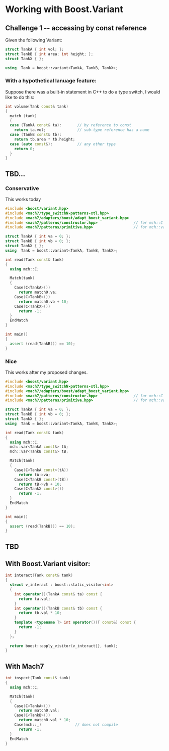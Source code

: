 


Working with Boost.Variant
==========================

Challenge 1 -- accessing by const reference
-----------------------------------------

Given the following Variant:

```c++
struct TankA { int vol; };
struct TankB { int area; int height; };
struct TankX { };

using  Tank = boost::variant<TankA, TankB, TankX>;
```

### With a hypothetical lanuage feature:

Suppose there was a built-in statement in C++ to do a type switch, I would like to do this:
```c++
int volume(Tank const& tank)
{
  match (tank)
  {
  case (TankA const& ta):       // by reference to const
    return ta.vol;              // sub-type reference has a name
  case (TankB const& tb):
    return tb.area * tb.height;
  case (auto const&):           // any other type
    return 0;
  }
}
```

TBD...
------

### Conservative
This works today

```c++
#include <boost/variant.hpp>
#include <mach7/type_switchN-patterns-xtl.hpp>
#include <mach7/adapters/boost/adapt_boost_variant.hpp>
#include <mach7/patterns/constructor.hpp>                // for mch::C
#include <mach7/patterns/primitive.hpp>                  // for mch::var

struct TankA { int va = 0; };
struct TankB { int vb = 0; };
struct TankX { };
using  Tank = boost::variant<TankA, TankB, TankX>;

int read(Tank const& tank)
{
  using mch::C;

  Match(tank)
  {
    Case(C<TankA>())
      return match0.va;
    Case(C<TankB>())
      return match0.vb + 10;
    Case(C<TankX>())
      return -1;
  }
  EndMatch
}

int main()
{
  assert (read(TankB()) == 10);
}
```
### Nice
This works after my proposed changes.

```c++
#include <boost/variant.hpp>
#include <mach7/type_switchN-patterns-xtl.hpp>
#include <mach7/adapters/boost/adapt_boost_variant.hpp>
#include <mach7/patterns/constructor.hpp>                // for mch::C
#include <mach7/patterns/primitive.hpp>                  // for mch::var

struct TankA { int va = 0; };
struct TankB { int vb = 0; };
struct TankX { };
using  Tank = boost::variant<TankA, TankB, TankX>;

int read(Tank const& tank)
{
  using mch::C;
  mch::var<TankA const&> tA;
  mch::var<TankB const&> tB;

  Match(tank)
  {
    Case(C<TankA const>(tA))
      return tA->va;
    Case(C<TankB const>(tB))
      return tB->vb + 10;
    Case(C<TankX const>())
      return -1;
  }
  EndMatch
}

int main()
{
  assert (read(TankB()) == 10);
}
```

TBD
---






With Boost.Variant visitor:
---------------------------
```c++
int interact(Tank const& tank)
{
  struct v_interact : boost::static_visitor<int>
  {
    int operator()(TankA const& ta) const {
      return ta.val;
    }
    int operator()(TankB const& tb) const {
      return tb.val * 10;
    }
    template <typename T> int operator()(T const&) const {
      return -1;
    }    
  };
  
  return boost::apply_visitor(v_interact{}, tank);
}
```

With Mach7
----------

```c++
int inspect(Tank const& tank)
{
  using mch::C;

  Match(tank)
  {
    Case(C<TankA>())
      return match0.val;
    Case(C<TankB>())
      return match0.val * 10;
    Case(mch::_)               // does not compile
      return -1;
  }
  EndMatch
}
```
